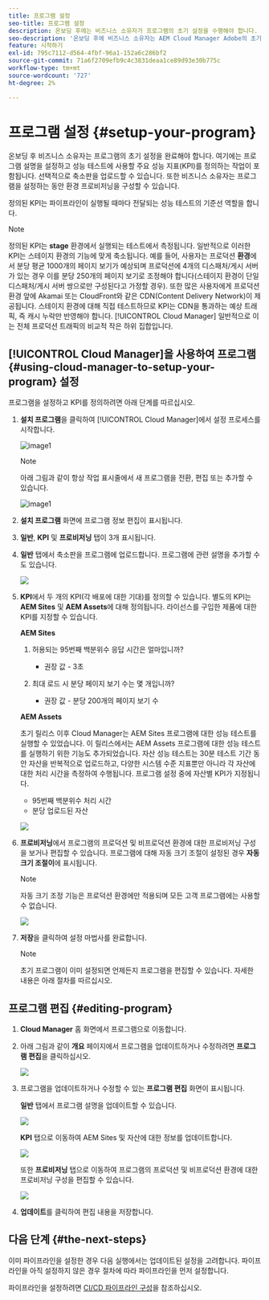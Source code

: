 ```yaml
---
title: 프로그램 설정
seo-title: 프로그램 설정
description: 온보딩 후에는 비즈니스 소유자가 프로그램의 초기 설정을 수행해야 합니다.
seo-description: '온보딩 후에 비즈니스 소유자는 AEM Cloud Manager Adobe의 초기 설정을 수행해야 합니다. 여기에는 프로그램 설명을 설정하고 성능 테스트에 사용할 KPI를 정의하는 작업이 포함됩니다. '
feature: 시작하기
exl-id: 795c7112-d564-4fbf-96a1-152a6c286bf2
source-git-commit: 71a6f2709efb9c4c3831deaa1ce89d93e30b775c
workflow-type: tm+mt
source-wordcount: '727'
ht-degree: 2%

---
```


# 프로그램 설정 {#setup-your-program}

온보딩 후 비즈니스 소유자는 프로그램의 초기 설정을 완료해야 합니다. 여기에는 프로그램 설명을 설정하고 성능 테스트에 사용할 주요 성능 지표(KPI)를 정의하는 작업이 포함됩니다. 선택적으로 축소판을 업로드할 수 있습니다. 또한 비즈니스 소유자는 프로그램을 설정하는 동안 환경 프로비저닝을 구성할 수 있습니다.

정의된 KPI는 파이프라인이 실행될 때마다 전달되는 성능 테스트의 기준선 역할을 합니다.

>[!NOTE]
>정의된 KPI는 **stage** 환경에서 실행되는 테스트에서 측정됩니다. 일반적으로 이러한 KPI는 스테이지 환경의 기능에 맞게 축소됩니다.
>예를 들어, 사용자는 프로덕션 **환경**에서 분당 평균 1000개의 페이지 보기가 예상되며 프로덕션에 4개의 디스패처/게시 서버가 있는 경우 이를 분당 250개의 페이지 보기로 조정해야 합니다(스테이지 환경이 단일 디스패처/게시 서버 쌍으로만 구성된다고 가정할 경우).
>또한 많은 사용자에게 프로덕션 환경 앞에 Akamai 또는 CloudFront와 같은 CDN(Content Delivery Network)이 제공됩니다. 스테이지 환경에 대해 직접 테스트하므로 KPI는 CDN을 통과하는 예상 트래픽, 즉 캐시 누락만 반영해야 합니다. [!UICONTROL Cloud Manager] 일반적으로 이는 전체 프로덕션 트래픽의 비교적 작은 하위 집합입니다.

## [!UICONTROL Cloud Manager]을 사용하여 프로그램 {#using-cloud-manager-to-setup-your-program} 설정

프로그램을 설정하고 KPI를 정의하려면 아래 단계를 따르십시오.

1. **설치 프로그램**&#x200B;을 클릭하여 [!UICONTROL Cloud Manager]에서 설정 프로세스를 시작합니다.

   ![image1](assets/set-up-program/setup1.png)

   >[!NOTE]
   > 아래 그림과 같이 항상 작업 표시줄에서 새 프로그램을 전환, 편집 또는 추가할 수 있습니다.

   ![image1](assets/set-up-program/setup2.png)


1. **설치 프로그램** 화면에 프로그램 정보 편집이 표시됩니다.

1. **일반**, **KPI** 및 **프로비저닝** 탭이 3개 표시됩니다.

1. **일반** 탭에서 축소판을 프로그램에 업로드합니다. 프로그램에 관련 설명을 추가할 수도 있습니다.

   ![](assets/Setup_Program-General.png)

1. **KPI**&#x200B;에서 두 개의 KPI(각 배포에 대한 기대)를 정의할 수 있습니다. 별도의 KPI는 **AEM Sites** 및 **AEM Assets**&#x200B;에 대해 정의됩니다. 라이선스를 구입한 제품에 대한 KPI를 지정할 수 있습니다.

   **AEM Sites**

   1. 허용되는 95번째 백분위수 응답 시간은 얼마입니까?

      * 권장 값 - 3초
   1. 최대 로드 시 분당 페이지 보기 수는 몇 개입니까?

      * 권장 값 - 분당 200개의 페이지 보기 수

   **AEM Assets**

   초기 릴리스 이후 Cloud Manager는 AEM Sites 프로그램에 대한 성능 테스트를 실행할 수 있었습니다. 이 릴리스에서는 AEM Assets 프로그램에 대한 성능 테스트를 실행하기 위한 기능도 추가되었습니다. 자산 성능 테스트는 30분 테스트 기간 동안 자산을 반복적으로 업로드하고, 다양한 시스템 수준 지표뿐만 아니라 각 자산에 대한 처리 시간을 측정하여 수행됩니다.
프로그램 설정 중에 자산별 KPI가 지정됩니다.

   * 95번째 백분위수 처리 시간
   * 분당 업로드된 자산

   ![](assets/Setup_Program-KPIs.png)

1. **프로비저닝**&#x200B;에서 프로그램의 프로덕션 및 비프로덕션 환경에 대한 프로비저닝 구성을 보거나 편집할 수 있습니다. 프로그램에 대해 자동 크기 조절이 설정된 경우 **자동 크기 조절이**&#x200B;에 표시됩니다.

   >[!NOTE]
   >자동 크기 조정 기능은 프로덕션 환경에만 적용되며 모든 고객 프로그램에는 사용할 수 없습니다.

   ![](assets/Setup_Program-Provisioning.png)

1. **저장**&#x200B;을 클릭하여 설정 마법사를 완료합니다.

   >[!NOTE]
   >초기 프로그램이 이미 설정되면 언제든지 프로그램을 편집할 수 있습니다. 자세한 내용은 아래 절차를 따르십시오.

## 프로그램 편집 {#editing-program}

1. **Cloud Manager** 홈 화면에서 프로그램으로 이동합니다.

1. 아래 그림과 같이 **개요** 페이지에서 프로그램을 업데이트하거나 수정하려면 **프로그램 편집**&#x200B;을 클릭하십시오.

   ![](assets/set-up-program/edit-program1.png)

1. 프로그램을 업데이트하거나 수정할 수 있는 **프로그램 편집** 화면이 표시됩니다.

   **일반** 탭에서 프로그램 설명을 업데이트할 수 있습니다.

   ![](assets/set-up-program/edit-program-general.png)

   **KPI** 탭으로 이동하여 AEM Sites 및 자산에 대한 정보를 업데이트합니다.

   ![](assets/set-up-program/edit-program-kpi.png)

   또한 **프로비저닝** 탭으로 이동하여 프로그램의 프로덕션 및 비프로덕션 환경에 대한 프로비저닝 구성을 편집할 수 있습니다.

   ![](assets/set-up-program/edit-program-provision.png)

1. **업데이트**&#x200B;를 클릭하여 편집 내용을 저장합니다.

## 다음 단계 {#the-next-steps}

이미 파이프라인을 설정한 경우 다음 실행에서는 업데이트된 설정을 고려합니다. 파이프라인을 아직 설정하지 않은 경우 절차에 따라 파이프라인을 먼저 설정합니다.

파이프라인을 설정하려면 [CI/CD 파이프라인 구성](https://helpx.adobe.com/experience-manager/cloud-manager/using/configuring-pipeline.html)을 참조하십시오.
